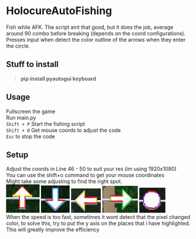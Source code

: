 # HolocureAutoFishing
Fish while AFK. The script aint that good, but it does the job, average around 90 combo before breaking (depends on the coord configurations).  
Presses input when detect the color outline of the arrows when they enter the circle.

## **Stuff to install**
> **pip install pyautogui keyboard**

## **Usage**
Fullscreen the game  
Run main.py  
`Shift + P` Start the fishing script  
`Shift + O` Get mouse coords to adjust the code  
`Esc` to stop the code

## **Setup**
Adjust the coords in Line 46 - 50 to suit your res (im using 1920x1080)  
You can use the shift+o command to get your mouse coordinates  
Might take some adjusting to find the right spot.  
![alt text](./images/up.png?raw=true)
![alt text](./images/down.png?raw=true)
![alt text](./images/left.png?raw=true)
![alt text](./images/right.png?raw=true)
![alt text](./images/space.png?raw=true)  
When the speed is too fast, sometimes it wont detect that the pixel changed color, to solve this, try to put the y axis on the places that i have highlighted. This will greatly improve the efficiency
